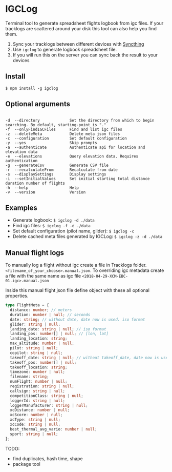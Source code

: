 # IGCLog

Terminal tool to generate spreadsheet flights logbook from igc files. If your tracklogs are scattered around your disk this tool can also help you find them.

1. Sync your tracklogs between different devices with [Syncthing](https://syncthing.net/)
2. Use `igclog` to generate logbook spreadsheet file.
3. If you will run this on the server you can sync back the result to your devices

## Install

`$ npm install -g igclog`

## Optional arguments

```text

-d  --directory             Set the directory from which to begin searching. By default, starting-point is "."
-f  --onlyFindIGCFiles      Find and list igc files
-z  --deleteMeta            Delete meta json files
-c  --configuration         Set default configuration
-y  --yes                   Skip prompts
-a  --authenticate          Authenticate api for location and elevation data
-e  --elevations            Query elevation data. Requires authentication
-g  --generateCsv           Generate CSV file
-r  --recalculateFrom       Recalculate from date
-s  --displaySettings       Display settings
-i  --setInitialValues      Set initial starting total distance duration number of flights
-h  --help                  Help
-v  --version               Version

```

## Examples

- Generate logbook: `$ igclog -d ./data`
- Find igc files: `$ igclog -f -d ./data`
- Set default configuration (pilot name, glider): `$ igclog -c`
- Delete cached meta files generated by IGCLog: `$ igclog -z -d ./data`

## Manual flight logs

To manually log a flight without igc create a file in Tracklogs folder. `<filename_of_your_choose>.manual.json`. To overriding igc metadata create a file with the same name as igc file `<2018-04-29-XCM-EBC-01.igc>.manual.json`

Inside this manual flight json file define object with these all optional properties.

```typescript
type FlightMeta = {
  distance: number; // meters
  duration: number | null; // seconds
  date: string; // without date, date now is used. iso format
  glider: string | null;
  landing_date: string | null; // iso format
  landing_pos: number[] | null; // [lon, lat]
  landing_location: string;
  max_altitude: number | null;
  pilot: string | null;
  copilot: string | null;
  takeoff_date: string | null; // without takeoff_date, date now is used. iso format
  takeoff_pos: number[] | null;
  takeoff_location: string;
  timezone: number | null;
  filename: string;
  numFlight: number | null;
  registration: string | null;
  callsign: string | null;
  competitionClass: string | null;
  loggerId: string | null;
  loggerManufacturer: string | null;
  xcDistance: number | null;
  xcScore: number | null;
  xcType: string | null;
  xcCode: string | null;
  best_thermal_avg_vario: number | null;
  sport: string | null;
};
```

TODO:

- find duplicates, hash time, shape
- package tool
